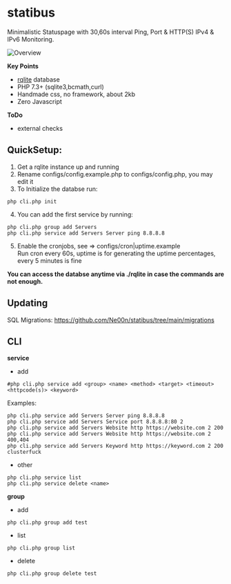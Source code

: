 # statibus

Minimalistic Statuspage with 30,60s interval Ping, Port & HTTP(S) IPv4 & IPv6 Monitoring.

![Overview](https://i.imgur.com/5ynE6Oo.png)


**Key Points**<br />
- [rqlite](https://github.com/rqlite/rqlite) database
- PHP 7.3+ (sqlite3,bcmath,curl)
- Handmade css, no framework, about 2kb
- Zero Javascript

**ToDo**<br />
- external checks

## QuickSetup:

1. Get a rqlite instance up and running
2. Rename configs/config.example.php to configs/config.php, you may edit it
2. To Initialize the databse run:
```
php cli.php init
```
4. You can add the first service by running:
```
php cli.php group add Servers
php cli.php service add Servers Server ping 8.8.8.8
```
5. Enable the cronjobs, see => configs/cron|uptime.example<br />
Run cron every 60s, uptime is for generating the uptime percentages, every 5 minutes is fine

**You can access the databse anytime via ./rqlite in case the commands are not enough.**

## Updating
SQL Migrations: https://github.com/Ne00n/statibus/tree/main/migrations

## CLI
**service**<br />
- add
```
#php cli.php service add <group> <name> <method> <target> <timeout> <httpcode(s)> <keyword>
```
Examples:
```
php cli.php service add Servers Server ping 8.8.8.8
php cli.php service add Servers Service port 8.8.8.8:80 2
php cli.php service add Servers Website http https://website.com 2 200
php cli.php service add Servers Website http https://website.com 2 400,404
php cli.php service add Servers Keyword http https://keyword.com 2 200 clusterfuck
```
- other
```
php cli.php service list
php cli.php service delete <name>
```
**group**<br />
- add
```
php cli.php group add test
```
- list
```
php cli.php group list
```
- delete
```
php cli.php group delete test
```
